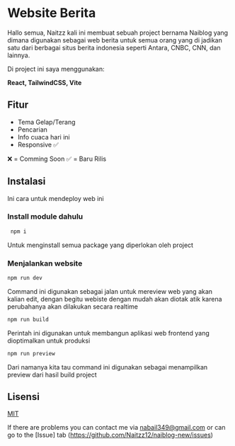 # Website Berita

Hallo semua, Naitzz kali ini membuat sebuah project bernama Naiblog yang dimana digunakan sebagai web berita untuk semua orang yang di jadikan satu dari berbagai situs berita indonesia seperti Antara, CNBC, CNN, dan lainnya.

Di project ini saya menggunakan:

**React, TailwindCSS, Vite**

## Fitur

- Tema Gelap/Terang
- Pencarian
- Info cuaca hari ini
- Responsive ✅

❌ = Comming Soon
✅ = Baru Rilis

## Instalasi

Ini cara untuk mendeploy web ini

### Install module dahulu

```bash
 npm i
```

Untuk menginstall semua package yang diperlokan oleh project

### Menjalankan website

```bash
npm run dev
```

Command ini digunakan sebagai jalan untuk mereview web yang akan kalian edit, dengan begitu webiste dengan mudah akan diotak atik karena perubahanya akan dilakukan secara realtime

```bash
npm run build
```

Perintah ini digunakan untuk membangun aplikasi web frontend yang dioptimalkan untuk produksi

```bash
npm run preview
```

Dari namanya kita tau command ini digunakan sebagai menampilkan preview dari hasil build project

## Lisensi

[MIT](https://choosealicense.com/licenses/mit/)

If there are problems you can contact me via nabail349@gmail.com or can go to the [Issue] tab (https://github.com/Naitzz12/naiblog-new/issues)
